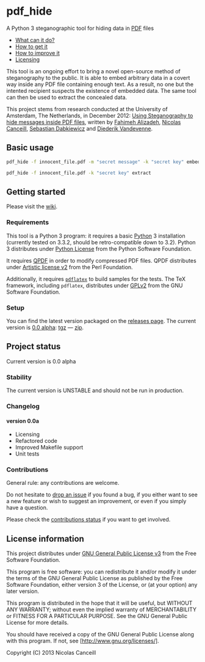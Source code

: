 # pdf_hide

A Python 3 steganographic tool for hiding data in [PDF](https://www.adobe.com/devnet/acrobat/pdfs/PDF32000_2008.pdf) files

* [What can it do?](#basic-usage)
* [How to get it](#getting-started)
* [How to improve it](#project-status)
* [Licensing](#license-information)

This tool is an ongoing effort to bring a novel open-source method of steganography to the public. It is able to embed arbitrary data in a covert way inside any PDF file containing enough text. As a result, no one but the intented recipient suspects the existence of embedded data. The same tool can then be used to extract the concealed data.

This project stems from research conducted at the University of Amsterdam, The Netherlands, in December 2012: [Using Steganography to hide messages inside PDF files](https://www.os3.nl/_media/2012-2013/courses/ssn/using_steganography_to_hide_messages_inside_pdf_files.pdf), written by [Fahimeh Alizadeh](mailto:Fahimeh.Alizadeh@os3.nl), [Nicolas Canceill](mailto:Nicolas.Canceill@os3.nl), [Sebastian Dabkiewicz](mailto:Sebastian.Dabkiewicz@os3.nl) and [Diederik Vandevenne](mailto:Diederik.Vandevenne@os3.nl).

## Basic usage

````bash
pdf_hide -f innocent_file.pdf -m "secret message" -k "secret key" embed
````

````bash
pdf_hide -f innocent_file.pdf -k "secret key" extract
````

## Getting started

Please visit the [wiki](../../wiki).

### Requirements

This tool is a Python 3 program: it requires a basic [Python](http://www.python.org) 3 installation (currently tested on 3.3.2, should be retro-compatible down to 3.2). Python 3 distributes under [Python License](http://docs.python.org/3/license.html) from the Python Software Foundation.

It requires [QPDF](http://qpdf.sourceforge.net) in order to modify compressed PDF files. QPDF distributes under [Artistic license v2](http://opensource.org/licenses/artistic-license-2.0.php) from the Perl Foundation.

Additionally, it requires [`pdflatex`](http://www.ctan.org) to build samples for the tests. The TeX framework, including `pdflatex`, distributes under [GPLv2](http://www.gnu.org/licenses/gpl-2.0.html) from the GNU Software Foundation.

### Setup

You can find the latest version packaged on the [releases page](../../releases). The current version is [0.0 alpha](../../releases/tag/v0.0a): [tgz](../../archive/v0.0a.tar.gz) — [zip](../../archive/v0.0a.zip).

## Project status

Current version is 0.0 alpha

### Stability

The current version is UNSTABLE and should not be run in production.

### Changelog

#### version 0.0a

* Licensing
* Refactored code
* Improved Makefile support
* Unit tests

### Contributions

General rule: any contributions are welcome.

Do not hesitate to [drop an issue](../../issues/new) if you found a bug, if you either want to see a new feature or wish to suggest an improvement, or even if you simply have a question.

Please check the [contributions status](../../wiki/contribute#status) if you want to get involved.

## License information

This project distributes under [GNU General Public License v3](LICENSE.md) from the Free Software Foundation.

This program is free software: you can redistribute it and/or modify it under the terms of the GNU General Public License as published by the Free Software Foundation, either version 3 of the License, or (at your option) any later version.

This program is distributed in the hope that it will be useful, but WITHOUT ANY WARRANTY; without even the implied warranty of MERCHANTABILITY or FITNESS FOR A PARTICULAR PURPOSE.  See the GNU General Public License for more details.

You should have received a copy of the GNU General Public License along with this program.  If not, see [http://www.gnu.org/licenses/].

Copyright (C) 2013 Nicolas Canceill
